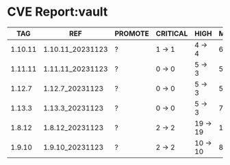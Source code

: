 # CVE Report:vault
|   TAG   |       REF        | PROMOTE | CRITICAL |   HIGH   |  MEDIUM  |  LOW   | UNKNOWN |
|---------|------------------|---------|----------|----------|----------|--------|---------|
| 1.10.11 | 1.10.11_20231123 | ?       | 1 -> 1   | 4 -> 4   | 6 -> 6   | 1 -> 1 | 0 -> 0  |
| 1.11.11 | 1.11.11_20231123 | ?       | 0 -> 0   | 5 -> 3   | 5 -> 3   | 0 -> 0 | 0 -> 0  |
| 1.12.7  | 1.12.7_20231123  | ?       | 0 -> 0   | 5 -> 3   | 5 -> 3   | 0 -> 0 | 0 -> 0  |
| 1.13.3  | 1.13.3_20231123  | ?       | 0 -> 0   | 5 -> 3   | 7 -> 5   | 0 -> 0 | 0 -> 0  |
| 1.8.12  | 1.8.12_20231123  | ?       | 2 -> 2   | 19 -> 19 | 13 -> 13 | 1 -> 1 | 0 -> 0  |
| 1.9.10  | 1.9.10_20231123  | ?       | 2 -> 2   | 10 -> 10 | 8 -> 8   | 1 -> 1 | 0 -> 0  |
